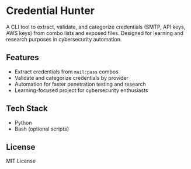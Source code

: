 # Credential Hunter

A CLI tool to extract, validate, and categorize credentials (SMTP, API keys, AWS keys) from combo lists and exposed files. Designed for learning and research purposes in cybersecurity automation.

## Features
- Extract credentials from `mail:pass` combos
- Validate and categorize credentials by provider
- Automation for faster penetration testing and research
- Learning-focused project for cybersecurity enthusiasts

## Tech Stack
- Python
- Bash (optional scripts)

## License
MIT License
